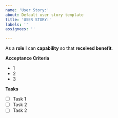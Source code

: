 ```yaml
---
name: 'User Story:'
about: Default user story template
title: 'USER STORY:'
labels: ''
assignees: ''

---
```


As a **role** I can **capability** so that **received benefit**.

**Acceptance Criteria**
- 1
- 2
- 3

**Tasks**
- [ ] Task 1
- [ ] Task 2
- [ ] Task 2
